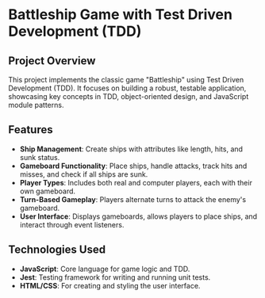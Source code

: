 # Battleship Game with Test Driven Development (TDD)

## Project Overview
This project implements the classic game "Battleship" using Test Driven Development (TDD). It focuses on building a robust, testable application, showcasing key concepts in TDD, object-oriented design, and JavaScript module patterns.

## Features
- **Ship Management**: Create ships with attributes like length, hits, and sunk status.
- **Gameboard Functionality**: Place ships, handle attacks, track hits and misses, and check if all ships are sunk.
- **Player Types**: Includes both real and computer players, each with their own gameboard.
- **Turn-Based Gameplay**: Players alternate turns to attack the enemy's gameboard.
- **User Interface**: Displays gameboards, allows players to place ships, and interact through event listeners.

## Technologies Used
- **JavaScript**: Core language for game logic and TDD.
- **Jest**: Testing framework for writing and running unit tests.
- **HTML/CSS**: For creating and styling the user interface.
